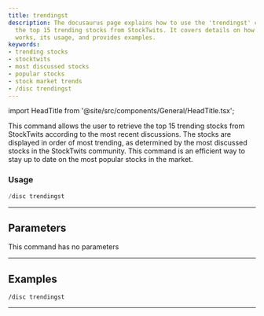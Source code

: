 ```yaml
---
title: trendingst
description: The docusaurus page explains how to use the 'trendingst' command to retrieve
  the top 15 trending stocks from StockTwits. It covers details on how the command
  works, its usage, and provides examples.
keywords:
- trending stocks
- stocktwits
- most discussed stocks
- popular stocks
- stock market trends
- /disc trendingst
---
```


import HeadTitle from '@site/src/components/General/HeadTitle.tsx';

<HeadTitle title="discovery: trendingst - Discord Reference | OpenBB Bot Docs" />

This command allows the user to retrieve the top 15 trending stocks from StockTwits according to the most recent discussions. The stocks are displayed in order of most trending, as determined by the most discussed stocks in the StockTwits community. This command is an efficient way to stay up to date on the most popular stocks in the market.

### Usage

```python wordwrap
/disc trendingst
```

---

## Parameters

This command has no parameters



---

## Examples

```
/disc trendingst
```
---
